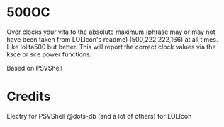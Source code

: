 # 500OC

Over clocks your vita to the absolute maximum (phrase may or may not have been taken from LOLIcon's readme) (500,222,222,166) at all times. 
Like lolita500 but better. This will report the correct clock values via the ksce or sce power functions.

Based on PSVShell

# Credits
Electry for PSVShell
@dots-db (and a lot of others) for LOLIcon
